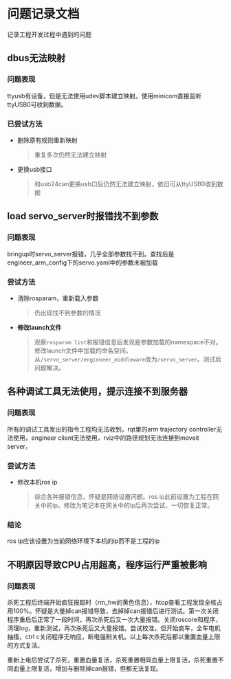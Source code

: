# 问题记录文档
记录工程开发过程中遇到的问题



## dbus无法映射

### 问题表现

ttyusb有设备，但是无法使用udev脚本建立映射。使用minicom直接监听ttyUSB0可收到数据。

### 已尝试方法

- 删除原有规则重新映射

  > 重复多次仍然无法建立映射

- 更换usb接口

  > 和usb24can更换usb口后仍然无法建立映射，依旧可从ttyUSB0收到数据



## load servo_server时报错找不到参数

### 问题表现

bringup时servo_server报错，几乎全部参数找不到。查找后是engineer_arm_config下的servo.yaml中的参数未被加载

### 尝试方法

- 清除rosparam，重新载入参数

  > 仍出现找不到参数的情况

- **修改launch文件**

  > 观察`rosparam list`和报错信息后发现是参数加载的namespace不对。修改launch文件中加载的命名空间，从`/servo_server/enginneer_middleware`改为`/servo_server`。测试后问题解决。
  
## 各种调试工具无法使用，提示连接不到服务器 

### 问题表现

所有的调试工具发出的指令工程均无法收到，rqt里的arm trajectory controller无法使用，engineer client无法使用，rviz中的路径规划无法连接到moveit server。

### 尝试方法

- 修改本机ros ip

  > 综合各种报错信息，怀疑是网络设置问题。ros ip此前设置为工程在网关中的ip。修改为笔记本在网关中的ip后再次尝试，一切恢复正常。

### 结论

ros ip应该设置为当前网络环境下本机的ip而不是工程的ip

##  不明原因导致CPU占用超高，程序运行严重被影响

### 问题表现

杀死工程后终端开始疯狂报超时（rm_hw的黄色信息），htop查看工程发现全核占用100%。怀疑是大量掉can报错导致，去掉掉can报错后进行测试。第一次关闭程序重启后正常了一段时间，再次杀死后又一次大量报错。关闭roscore和程序，清理log，重新测试，再次杀死后又大量报错。尝试校准，但开始疯车，全车电机抽搐，ctrl c关闭程序无响应，断电强制关机。以上每次杀死后都以重置血量上限的方式复活。

重新上电后尝试了杀死，重置血量复活，杀死重置相同血量上限复活，杀死重置不同血量上限复活，增加与删除掉can报错，但都无法复现。



